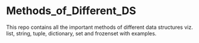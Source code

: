 # Methods_of_Different_DS
This repo contains all the important methods of different data structures viz. list, string, tuple, dictionary, set and frozenset with examples.

